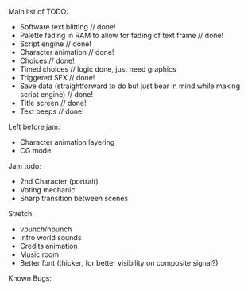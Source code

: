 Main list of TODO:
- Software text blitting // done!
- Palette fading in RAM to allow for fading of text frame // done!
- Script engine // done!
- Character animation // done!
- Choices // done!
- Timed choices // logic done, just need graphics
- Triggered SFX // done!
- Save data (straightforward to do but just bear in mind while making script engine) // done!
- Title screen // done!
- Text beeps // done!

Left before jam:
- Character animation layering
- CG mode

Jam todo:
- 2nd Character (portrait)
- Voting mechanic
- Sharp transition between scenes

Stretch:
- vpunch/hpunch
- Intro world sounds
- Credits animation
- Music room
- Better font (thicker, for better visibility on composite signal?)


Known Bugs: